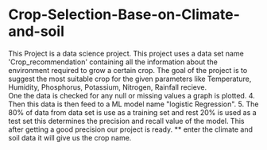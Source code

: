 # Crop-Selection-Base-on-Climate-and-soil
This Project is a data science project. This project uses a data set name 'Crop_recommendation' containing all the information about the environment required to grow a certain crop. 
The goal of the project is to suggest the most suitable crop for the given parameters like Temperature, Humidity, Phosphorus, Potassium, Nitrogen, Rainfall recieve.  
One the data is checked for any null or missing values a graph is plotted. 
4. Then this data is then feed to a ML model name "logistic Regression". 5. The 80% of data from data set is use as a training set and rest 20% is used as a test set this determines the precision and recall value of the model. 
This after getting a good precision our project is ready. 
** enter the climate and soil data it will give us the crop name.
